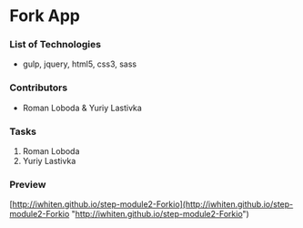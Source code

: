 # Fork App

### List of Technologies
- gulp, jquery, html5, css3, sass

### Contributors
- Roman Loboda & Yuriy Lastivka

### Tasks
1. Roman Loboda
2. Yuriy Lastivka

### Preview
[http://iwhiten.github.io/step-module2-Forkio](http://iwhiten.github.io/step-module2-Forkio "http://iwhiten.github.io/step-module2-Forkio")
